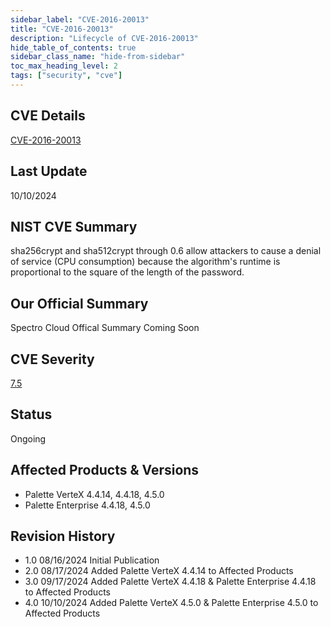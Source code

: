 ```yaml
---
sidebar_label: "CVE-2016-20013"
title: "CVE-2016-20013"
description: "Lifecycle of CVE-2016-20013"
hide_table_of_contents: true
sidebar_class_name: "hide-from-sidebar"
toc_max_heading_level: 2
tags: ["security", "cve"]
---
```


## CVE Details

[CVE-2016-20013](https://nvd.nist.gov/vuln/detail/CVE-2016-20013)

## Last Update

10/10/2024

## NIST CVE Summary

sha256crypt and sha512crypt through 0.6 allow attackers to cause a denial of service (CPU consumption) because the
algorithm's runtime is proportional to the square of the length of the password.

## Our Official Summary

Spectro Cloud Offical Summary Coming Soon

## CVE Severity

[7.5](https://nvd.nist.gov/vuln/detail/CVE-2016-20013)

## Status

Ongoing

## Affected Products & Versions

- Palette VerteX 4.4.14, 4.4.18, 4.5.0
- Palette Enterprise 4.4.18, 4.5.0

## Revision History

- 1.0 08/16/2024 Initial Publication
- 2.0 08/17/2024 Added Palette VerteX 4.4.14 to Affected Products
- 3.0 09/17/2024 Added Palette VerteX 4.4.18 & Palette Enterprise 4.4.18 to Affected Products
- 4.0 10/10/2024 Added Palette VerteX 4.5.0 & Palette Enterprise 4.5.0 to Affected Products
